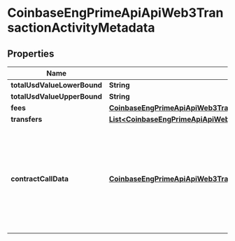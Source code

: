 
# CoinbaseEngPrimeApiApiWeb3TransactionActivityMetadata

## Properties
Name | Type | Description | Notes
------------ | ------------- | ------------- | -------------
**totalUsdValueLowerBound** | **String** |  |  [optional]
**totalUsdValueUpperBound** | **String** |  |  [optional]
**fees** | [**CoinbaseEngPrimeApiApiWeb3TransactionActivityMetadataFees**](CoinbaseEngPrimeApiApiWeb3TransactionActivityMetadataFees.md) |  |  [optional]
**transfers** | [**List&lt;CoinbaseEngPrimeApiApiWeb3TransactionActivityMetadataAssetTransfer&gt;**](CoinbaseEngPrimeApiApiWeb3TransactionActivityMetadataAssetTransfer.md) |  |  [optional]
**contractCallData** | [**CoinbaseEngPrimeApiApiWeb3TransactionActivityMetadataContractCallData**](CoinbaseEngPrimeApiApiWeb3TransactionActivityMetadataContractCallData.md) | Information about the contract call this transaction makes. Empty if the transaction does not make a contract call. |  [optional]



